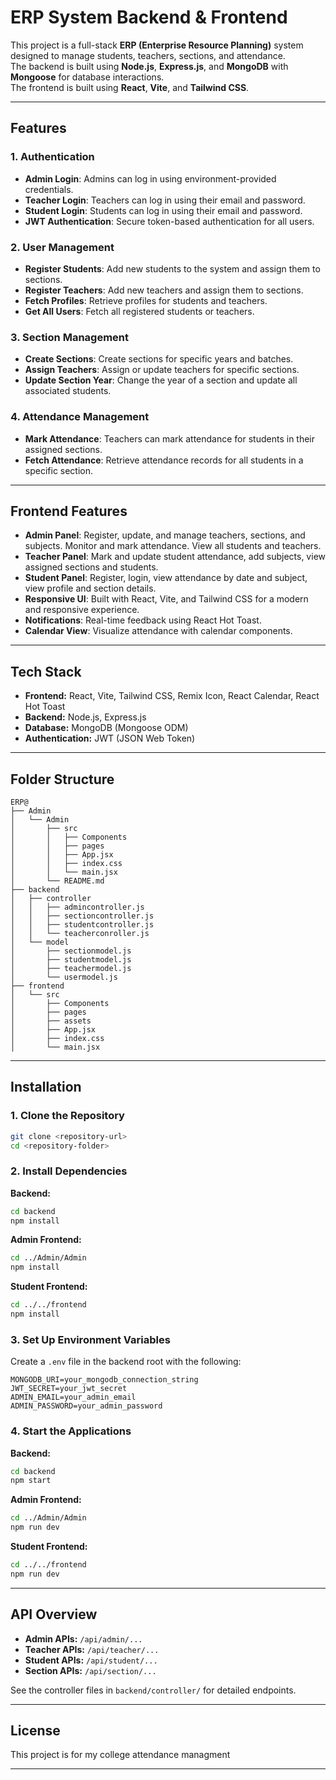 # ERP System Backend & Frontend

This project is a full-stack **ERP (Enterprise Resource Planning)** system designed to manage students, teachers, sections, and attendance.  
The backend is built using **Node.js**, **Express.js**, and **MongoDB** with **Mongoose** for database interactions.  
The frontend is built using **React**, **Vite**, and **Tailwind CSS**.

---

## Features

### **1. Authentication**
- **Admin Login**: Admins can log in using environment-provided credentials.
- **Teacher Login**: Teachers can log in using their email and password.
- **Student Login**: Students can log in using their email and password.
- **JWT Authentication**: Secure token-based authentication for all users.

### **2. User Management**
- **Register Students**: Add new students to the system and assign them to sections.
- **Register Teachers**: Add new teachers and assign them to sections.
- **Fetch Profiles**: Retrieve profiles for students and teachers.
- **Get All Users**: Fetch all registered students or teachers.

### **3. Section Management**
- **Create Sections**: Create sections for specific years and batches.
- **Assign Teachers**: Assign or update teachers for specific sections.
- **Update Section Year**: Change the year of a section and update all associated students.

### **4. Attendance Management**
- **Mark Attendance**: Teachers can mark attendance for students in their assigned sections.
- **Fetch Attendance**: Retrieve attendance records for all students in a specific section.

---

## Frontend Features

- **Admin Panel**: Register, update, and manage teachers, sections, and subjects. Monitor and mark attendance. View all students and teachers.
- **Teacher Panel**: Mark and update student attendance, add subjects, view assigned sections and students.
- **Student Panel**: Register, login, view attendance by date and subject, view profile and section details.
- **Responsive UI**: Built with React, Vite, and Tailwind CSS for a modern and responsive experience.
- **Notifications**: Real-time feedback using React Hot Toast.
- **Calendar View**: Visualize attendance with calendar components.

---

## Tech Stack

- **Frontend:** React, Vite, Tailwind CSS, Remix Icon, React Calendar, React Hot Toast
- **Backend:** Node.js, Express.js
- **Database:** MongoDB (Mongoose ODM)
- **Authentication:** JWT (JSON Web Token)

---

## Folder Structure

```
ERP@
├── Admin
│   └── Admin
│       ├── src
│       │   ├── Components
│       │   ├── pages
│       │   ├── App.jsx
│       │   ├── index.css
│       │   └── main.jsx
│       └── README.md
├── backend
│   ├── controller
│   │   ├── admincontroller.js
│   │   ├── sectioncontroller.js
│   │   ├── studentcontroller.js
│   │   └── teacherconroller.js
│   └── model
│       ├── sectionmodel.js
│       ├── studentmodel.js
│       ├── teachermodel.js
│       └── usermodel.js
├── frontend
│   └── src
│       ├── Components
│       ├── pages
│       ├── assets
│       ├── App.jsx
│       ├── index.css
│       └── main.jsx
```

---

## Installation

### **1. Clone the Repository**
```bash
git clone <repository-url>
cd <repository-folder>
```

### **2. Install Dependencies**

**Backend:**
```bash
cd backend
npm install
```

**Admin Frontend:**
```bash
cd ../Admin/Admin
npm install
```

**Student Frontend:**
```bash
cd ../../frontend
npm install
```

### **3. Set Up Environment Variables**

Create a `.env` file in the backend root with the following:
```
MONGODB_URI=your_mongodb_connection_string
JWT_SECRET=your_jwt_secret
ADMIN_EMAIL=your_admin_email
ADMIN_PASSWORD=your_admin_password
```

### **4. Start the Applications**

**Backend:**
```bash
cd backend
npm start
```

**Admin Frontend:**
```bash
cd ../Admin/Admin
npm run dev
```

**Student Frontend:**
```bash
cd ../../frontend
npm run dev
```

---

## API Overview

- **Admin APIs:** `/api/admin/...`
- **Teacher APIs:** `/api/teacher/...`
- **Student APIs:** `/api/student/...`
- **Section APIs:** `/api/section/...`

See the controller files in `backend/controller/` for detailed endpoints.

---

## License

This project is for my college attendance managment

---